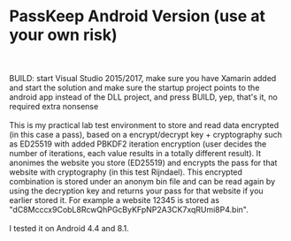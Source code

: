 # PassKeep Android Version (use at your own risk)<BR><BR>
BUILD: start Visual Studio 2015/2017, make sure you have Xamarin added and start the solution and make sure the startup project points to the android app instead of the DLL project, and press BUILD, yep, that's it, no required extra nonsense<BR><BR>
This is my practical lab test environment to store and read data encrypted (in this case a pass), based on a encrypt/decrypt key + cryptography such as ED25519 with added PBKDF2 iteration encryption (user decides the number of iterations, each value results in a totally different result). It anonimes the website you store (ED25519) and encrypts the pass for that website with cryptography (in this test Rijndael). This encrypted combination is stored under an anonym bin file and can be read again by using the decryption key and returns your pass for that website if you earlier stored it. For example a website 12345 is stored as "dC8Mcccx9CobL8RcwQhPGcByKFpNP2A3CK7xqRUmi8P4.bin".<BR><BR> I tested it on Android 4.4 and 8.1.
